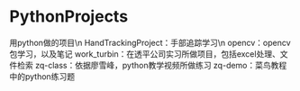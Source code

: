 # PythonProjects
用python做的项目\n
HandTrackingProject：手部追踪学习\n
opencv：opencv包学习，以及笔记
work_turbin：在透平公司实习所做项目，包括excel处理、文件检索
zq-class：依据廖雪峰，python教学视频所做练习
zq-demo：菜鸟教程中的python练习题
